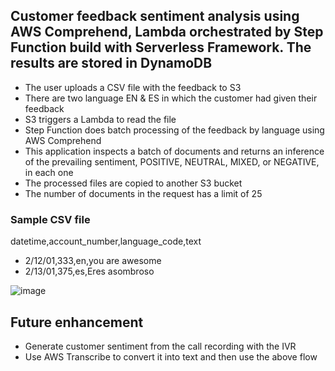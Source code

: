 ## Customer feedback sentiment analysis using AWS Comprehend, Lambda orchestrated by Step Function build with Serverless Framework. The results are stored in DynamoDB

- The user uploads a CSV file with the feedback to S3
- There are two language EN & ES in which the customer had given their feedback
- S3 triggers a Lambda to read the file
- Step Function does batch processing of the feedback by language using AWS Comprehend
- This application inspects a batch of documents and returns an inference of the prevailing sentiment, POSITIVE, NEUTRAL, MIXED, or NEGATIVE, in each one
- The processed files are copied to another S3 bucket
- The number of documents in the request has a limit of 25

### Sample CSV file

datetime,account_number,language_code,text

- 2/12/01,333,en,you are awesome
- 2/13/01,375,es,Eres asombroso

![image](https://user-images.githubusercontent.com/14083152/109671867-74a59a00-7b42-11eb-84e0-61890c6c0d8a.png)


## Future enhancement

- Generate customer sentiment from the call recording with the IVR
- Use AWS Transcribe to convert it into text and then use the above flow

